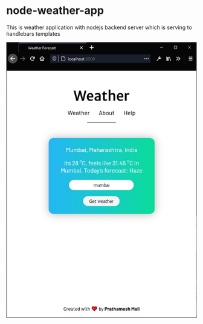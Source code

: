# node-weather-app
This is weather application with nodejs backend server which is serving to handlebars templates

![](weather-1.jpg)
